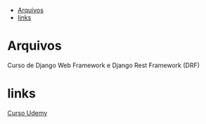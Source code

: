 - [Arquivos](#arquivos)
- [links](#links)


# Arquivos
Curso de Django Web Framework e Django Rest Framework (DRF)

# links 

[Curso Udemy](https://www.udemy.com/course/curso-de-django-web-framework-com-python-html-e-css/)



